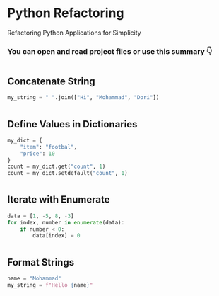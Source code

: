 # Python Refactoring

Refactoring Python Applications for Simplicity

### You can open and read project files or use this summary 👇

#

## Concatenate String

```python
my_string = " ".join(["Hi", "Mohammad", "Dori"])
```

#

## Define Values in Dictionaries

```python
my_dict = {
    "item": "footbal",
    "price": 10
}
count = my_dict.get("count", 1)
count = my_dict.setdefault("count", 1)
```

#

## Iterate with Enumerate

```python
data = [1, -5, 8, -3]
for index, number in enumerate(data):
    if number < 0:
        data[index] = 0
```

#

## Format Strings

```python
name = "Mohammad"
my_string = f"Hello {name}"
```


